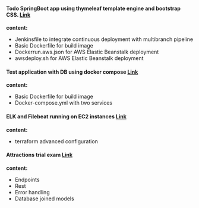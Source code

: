 
#### Todo SpringBoot app using thymeleaf template engine and bootstrap CSS. [Link](https://github.com/green-fox-academy/todo_with_rds_deployed_with_pipline)

**content:**
- Jenkinsfile to integrate continuous deployment with multibranch pipeline
- Basic Dockerfile for build image
- Dockerrun.aws.json for AWS Elastic Beanstalk deployment
- awsdeploy.sh for AWS Elastic Beanstalk deployment

#### Test application with DB using docker compose [Link](https://github.com/green-fox-academy/nagypeti/tree/master/project_phase/week_00/deploy_to_aws_without_database)
**content:**
- Basic Dockerfile for build image
- Docker-compose.yml with two services

#### ELK and Filebeat running on EC2 instances [Link](https://github.com/green-fox-academy/nagypeti/tree/master/project_phase/week_03/terraform_ELK_connected_to_EC2_with_template)
**content:**
- terraform advanced configuration

#### Attractions trial exam [Link]()
**content:**
- Endpoints
- Rest
- Error handling
- Database joined models
